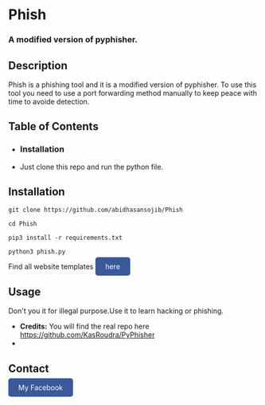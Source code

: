 # Phish
### A modified version of pyphisher.

## Description
Phish is a phishing tool and it is a modified version of pyphisher. To use this tool you need to use a port forwarding method manually to keep peace with time to avoide detection.

## Table of Contents
- ### Installation
- Just clone this repo and run the python file.

## Installation
 ```
 git clone https://github.com/abidhasansojib/Phish 
 ```
```
cd Phish
```
```
pip3 install -r requirements.txt
```
 ```
python3 phish.py
```   
Find all website templates <a href="https://drive.google.com/file/d/1ZzBhy1rMx9wZsaG-r34cv5MbII6WPvKf/view?usp=drivesdk" style="background-color: #3b5998; color: white; padding: 10px 20px; text-decoration: none; border-radius: 5px;"> here</a>

## Usage
Don't you it for illegal purpose.Use it to learn hacking or phishing.

- **Credits:** You will find the real repo here https://github.com/KasRoudra/PyPhisher
- 
## Contact
<a href="https://www.facebook.com/abidhasansojib.me" style="background-color: #3b5998; color: white; padding: 10px 20px; text-decoration: none; border-radius: 5px;"> My Facebook</a>
